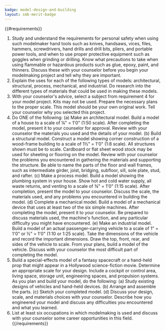 ```yaml
---
badge: model-design-and-building
layout: smb-merit-badge
---
```


{{#requirements}}
1. Study and understand the requirements for personal safety when using such modelmaker hand tools such as knives, handsaws, vices, files, hammers, screwdrivers, hand drills and drill bits, pliers, and portable power tools, and when to use proper protective equipment such as goggles when grinding or drilling. Know what precautions to take when using flammable or hazardous products such as glue, epoxy, paint, and thinners. Discuss these with your counselor before you begin your modelmaking project and tell why they are important.
2. Explain the uses for each of the following types of models: architectural, structural, process, mechanical, and industrial. Do research into the different types of materials that could be used in making these models.
3. With your counselor's advice, select a subject from requirement 4 for your model project. Kits may not be used. Prepare the necessary plans to the proper scale. This model should be your own original work. Tell your counselor why you selected this project.
4. Do ONE of the following:
    (a) Make an architectural model. Build a model of a house to a scale of ¼" = 1'0" (1:50 scale). After completing the model, present it to your counselor for approval. Review with your counselor the materials you used and the details of your model.
    (b) Build a structural model. Construct a model showing corner construction of a wood-frame building to a scale of 1½" = 1'0" (1:8 scale). All structures shown must be to scale. Cardboard or flat sheet wood stock may be used for sheeting or flooring on the model. Review with your counselor the problems you encountered in gathering the materials and supporting the structure. Be able to name the parts of the floor and wall frames, such as intermediate girder, joist, bridging, subfloor, sill, sole plate, stud, and rafter.
    (c) Make a process model. Build a model showing the plumbing system in your house. Show hot and cold water supply, all waste returns, and venting to a scale of ¾" = 1'0" (1:15 scale). After completion, present the model to your counselor. Discuss the scale, the materials used, and any problems you encountered in building the model.
    (d) Complete a mechanical model. Build a model of a mechanical device that uses at least two of the six simple machines. After completing the model, present it to your counselor. Be prepared to discuss materials used, the machine's function, and any particular difficulty you might have encountered.
    (e) Make an industrial model. Build a model of an actual passenger-carrying vehicle to a scale of 1" = 1'0" or ½" = 1'0" (1:10 or 1:25 scale). Take the dimensions of the vehicle and record the important dimensions. Draw the top, front, rear, and sides of the vehicle to scale. From your plans, build a model of the vehicle. Discuss with your counselor the most difficult part of completing the model.
5. Build a special-effects model of a fantasy spacecraft or a hand-held prop that might appear in a Hollywood science-fiction movie. Determine an appropriate scale for your design. Include a cockpit or control area, living space, storage unit, engineering spaces, and propulsion systems. As you plan and build your model, do the following:
    (a) Study existing designs of vehicles and hand-held devices.
    (b) Arrange and assemble the parts.
    (c) Sketch your completed model.
    (d) Discuss your design, scale, and materials choices with your counselor. Describe how you engineered your model and discuss any difficulties you encountered and what you learned.
6. List at least six occupations in which modelmaking is used and discuss with your counselor some career opportunities in this field.
{{/requirements}}
